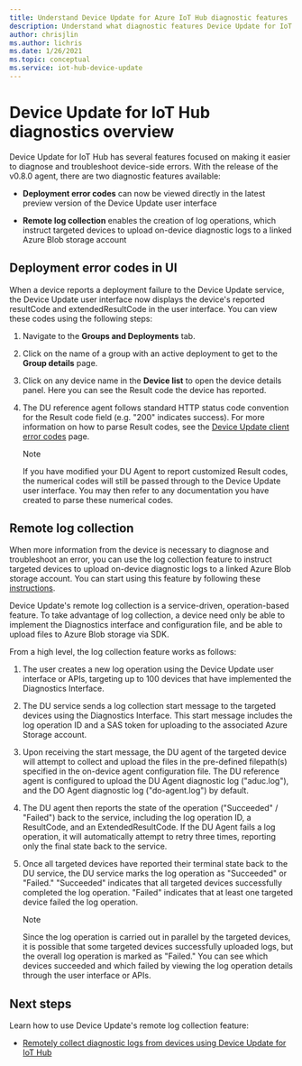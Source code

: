 ```yaml
---
title: Understand Device Update for Azure IoT Hub diagnostic features | Microsoft Docs
description: Understand what diagnostic features Device Update for IoT Hub has, including deployment error codes in UX and remote log collection.
author: chrisjlin
ms.author: lichris
ms.date: 1/26/2021
ms.topic: conceptual
ms.service: iot-hub-device-update
---
```


# Device Update for IoT Hub diagnostics overview

Device Update for IoT Hub has several features focused on making it easier to diagnose and troubleshoot device-side errors. With the release of the v0.8.0 agent, there are two diagnostic features available:

* **Deployment error codes** can now be viewed directly in the latest preview version of the Device Update user interface

* **Remote log collection** enables the creation of log operations, which instruct targeted devices to upload on-device diagnostic logs to a linked Azure Blob storage account

## Deployment error codes in UI

When a device reports a deployment failure to the Device Update service, the Device Update user interface now displays the device's reported resultCode and extendedResultCode in the user interface. You can view these codes using the following steps:

1. Navigate to the **Groups and Deployments** tab.

2. Click on the name of a group with an active deployment to get to the **Group details** page.

3. Click on any device name in the **Device list** to open the device details panel. Here you can see the Result code the device has reported.

4. The DU reference agent follows standard HTTP status code convention for the Result code field (e.g. "200" indicates success). For more information on how to parse Result codes, see the [Device Update client error codes](device-update-error-codes.md) page.

    > [!NOTE]
    > If you have modified your DU Agent to report customized Result codes, the numerical codes will still be passed through to the Device Update user interface. You may then refer to any documentation you have created to parse these numerical codes.

## Remote log collection

When more information from the device is necessary to diagnose and troubleshoot an error, you can use the log collection feature to instruct targeted devices to upload on-device diagnostic logs to a linked Azure Blob storage account. You can start using this feature by following these [instructions](device-update-log-collection.md).

Device Update's remote log collection is a service-driven, operation-based feature. To take advantage of log collection, a device need only be able to implement the Diagnostics interface and configuration file, and be able to upload files to Azure Blob storage via SDK.

From a high level, the log collection feature works as follows:

1. The user creates a new log operation using the Device Update user interface or APIs, targeting up to 100 devices that have implemented the Diagnostics Interface.

2. The DU service sends a log collection start message to the targeted devices using the Diagnostics Interface. This start message includes the log operation ID and a SAS token for uploading to the associated Azure Storage account.

3. Upon receiving the start message, the DU agent of the targeted device will attempt to collect and upload the files in the pre-defined filepath(s) specified in the on-device agent configuration file. The DU reference agent is configured to upload the DU Agent diagnostic log ("aduc.log"), and the DO Agent diagnostic log ("do-agent.log") by default.

4. The DU agent then reports the state of the operation ("Succeeded" / "Failed") back to the service, including the log operation ID, a ResultCode, and an ExtendedResultCode. If the DU Agent fails a log operation, it will automatically attempt to retry three times, reporting only the final state back to the service.

5. Once all targeted devices have reported their terminal state back to the DU service, the DU service marks the log operation as "Succeeded" or "Failed." "Succeeded" indicates that all targeted devices successfully completed the log operation. "Failed" indicates that at least one targeted device failed the log operation. 

    > [!NOTE]
    > Since the log operation is carried out in parallel by the targeted devices, it is possible that some targeted devices successfully uploaded logs, but the overall log operation is marked as "Failed." You can see which devices succeeded and which failed by viewing the log operation details through the user interface or APIs.
## Next steps

Learn how to use Device Update's remote log collection feature:

 - [Remotely collect diagnostic logs from devices using Device Update for IoT Hub](device-update-log-collection.md)

